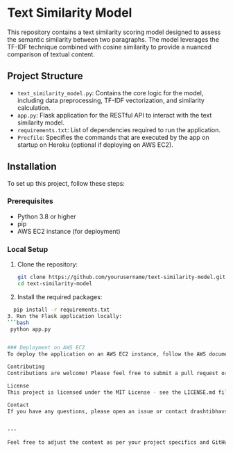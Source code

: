 # Text Similarity Model

This repository contains a text similarity scoring model designed to assess the semantic similarity between two paragraphs. The model leverages the TF-IDF technique combined with cosine similarity to provide a nuanced comparison of textual content.

## Project Structure

- `text_similarity_model.py`: Contains the core logic for the model, including data preprocessing, TF-IDF vectorization, and similarity calculation.
- `app.py`: Flask application for the RESTful API to interact with the text similarity model.
- `requirements.txt`: List of dependencies required to run the application.
- `Procfile`: Specifies the commands that are executed by the app on startup on Heroku (optional if deploying on AWS EC2).

## Installation

To set up this project, follow these steps:

### Prerequisites

- Python 3.8 or higher
- pip
- AWS EC2 instance (for deployment)

### Local Setup

1. Clone the repository:
   ```bash
   git clone https://github.com/yourusername/text-similarity-model.git
   cd text-similarity-model
2. Install the required packages:
  ```bash
    pip install -r requirements.txt
3. Run the Flask application locally:
  ```bash
   python app.py


### Deployment on AWS EC2
To deploy the application on an AWS EC2 instance, follow the AWS documentation to set up an EC2 instance, configure the security groups, and deploy the Flask application.

Contributing
Contributions are welcome! Please feel free to submit a pull request or open an issue if you have suggestions or find a bug.

License
This project is licensed under the MIT License - see the LICENSE.md file for details.

Contact
If you have any questions, please open an issue or contact drashtibhavsar09@gmail.com.


---

Feel free to adjust the content as per your project specifics and GitHub settings, such as repository links and deployment details. If there are specific sections or details you want to be added or modified, just let me know!
